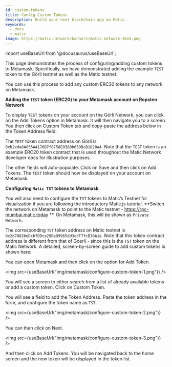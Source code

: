 ```yaml
---
id: custom-tokens
title: Config Custom Tokens
description: Build your next blockchain app on Matic.
keywords:
  - docs
  - matic
image: https://matic.network/banners/matic-network-16x9.png 
---
```

import useBaseUrl from '@docusaurus/useBaseUrl';

This page demonstrates the process of configuring/adding custom tokens to Metamask. Specifically, we have demonstrated adding the example `TEST` token to the Görli testnet as well as the Matic testnet. 

You can use this process to add any custom ERC20 tokens to any network on Metamask.

**Adding the `TEST` token (ERC20) to your Metamask account on Ropsten Network**

To display `TEST` tokens on your account on the Görli Network, you can click on the Add Tokens option in Metamask. It will then navigate you to a screen. You then click on Custom Token tab and copy-paste the address below in the Token Address field.

The `TEST` token contract address on Görli is `0xb2eda8A855A4176B7f8758E0388b650BcB1828a4`. Note that the `TEST` token is an example ERC20 token contract that is used throughout the Matic Network developer docs for illustration purposes.

The other fields will auto-populate. Click on Save and then click on Add Tokens. The `TEST` token should now be displayed on your account on Metamask.

**Configuring `Matic TST` tokens to Metamask**

You will also need to configure the `TST` tokens to Matic’s Testnet for visualization if you are following the introductory Matic.js tutorial. **Switch the network on Metamask to point to the Matic testnet - https://rpc-mumbai.matic.today **. On Metamask, this will be shown as `Private Network`.

The corresponding `TST` token address on Matic testnet is `0x2d7882beDcbfDDce29Ba99965dd3cdF7fcB10A1e`. Note that this token contract address is different from that of Goerli - since this is the `TST` token on the Matic Network. A detailed, screen-by-screen guide to add custom tokens is shown here:

You can open Metamask and then click on the option for Add Token.

<img src={useBaseUrl("img/metamask/configure-custom-token-1.png")} />

You will see a screen to either search from a list of already available tokens or add a custom token. Click on Custom Token.

You will see a field to add the Token Address. Paste the token address in the form, and configure the token name as `TST`.

<img src={useBaseUrl("img/metamask/configure-custom-token-2.png")} />

You can then click on Next.

<img src={useBaseUrl("img/metamask/configure-custom-token-3.png")} />

And then click on Add Tokens. You will be navigated back to the home screen and the new token will be displayed in the token list.
